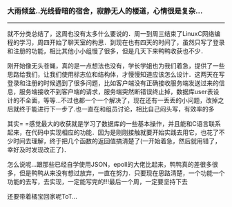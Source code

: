 ### 大雨倾盆..光线昏暗的宿舍，寂静无人的楼道，心情很是复杂...
-------
就不分类总结了，这周也没有太多什么要说的．周一到周三结束了LinuxC网络编程的学习，周四开始了聊天室的构思．到现在也有四天的时间了，虽然只写了登录和注册的功能，相比其他小小组慢了很多，但是几天下来鸭鸭收获也不少．

刚开始像无头苍蝇，真的是一点想法也没有，学长学姐也为我们着急，提供了一些思路给我们，让我们使用标志位和结构体，才慢慢知道应该怎么设计．这两天在写登录和注册的时候遇到了很多问题，比如客户端没有正确接收服务端发送过来的信息，服务端接收不到客户端的请求，服务端突然断错误终止掉，数据库user表设计的不全面，等等...不过也都一个一个解决了，现在还有一丢丢的小问题，改掉之后就终于能进行下一步了.也一直在和组员讨论，相比自己闷头写，有效率的多

其实= =感觉最大的收获就是学习了数据库的一些基本操作，并且能和C语言联系起来，在代码中实现相应的功能．因为是刚刚接触就要开始实践去用它，也花了不少时间去理解，终于把几个函数的返回值搞清楚了(一开始着急，然后就用错了，幸好及时发现改正了)．

怎么说呢...跟那些已经自学使用JSON，epoll的大佬比起来，鸭鸭真的差很多很多，但是鸭鸭从来没有想过放弃，一直在努力．只要现在思路清楚，一个功能一个功能的去写，去实现，一定能写完的!!!最后一个周，一定要坚持下去

还要带着橘宝回家呢ToT...
